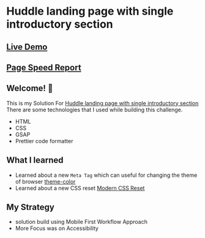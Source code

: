 # Huddle landing page with single introductory section

## [Live Demo](https://frontend-mentor-solutions-by-ss.netlify.app/newbie/huddle-landing-page-with-single-introductory-section/)
## [Page Speed Report](https://pagespeed.web.dev/analysis/https-frontend-mentor-solutions-by-ss-netlify-app-newbie-huddle-landing-page-with-single-introductory-section/dsxmnwi6bo?form_factor=mobile)

## Welcome! 👋
This is my Solution For [Huddle landing page with single introductory section](https://www.frontendmentor.io/challenges/huddle-landing-page-with-a-single-introductory-section-B_2Wvxgi0/hub) There are some technologies that I used while building this challenge.
* HTML
* CSS
* GSAP
* Prettier code formatter

## What I learned
* Learned about a new `Meta Tag` which can useful for changing the theme of browser [theme-color](https://developer.mozilla.org/en-US/docs/Web/HTML/Element/meta/name/theme-color)
* Learned about a new CSS reset [Modern CSS Reset](https://andy-bell.co.uk/a-modern-css-reset/)

## My Strategy
* solution build using Mobile First Workflow Approach
* More Focus was on Accessibility
